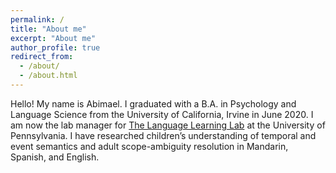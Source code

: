 ```yaml
---
permalink: /
title: "About me"
excerpt: "About me"
author_profile: true
redirect_from: 
  - /about/
  - /about.html
---
```


Hello! My name is Abimael. I graduated with a B.A. in Psychology and Language Science from the University of California, Irvine in June 2020. I am now the lab manager for 
<a href="https://web.sas.upenn.edu/trueswell-lab/">The Language Learning Lab</a> at the University of Pennsylvania. I have researched children’s understanding of temporal and event semantics and adult scope-ambiguity resolution in Mandarin, Spanish, and English.
